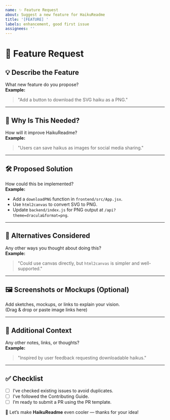 ```yaml
---
name: ✨ Feature Request
about: Suggest a new feature for HaikuReadme
title: '[FEATURE] '
labels: enhancement, good first issue
assignees: ''
---
```


# 🌟 Feature Request

## 💡 Describe the Feature

What new feature do you propose?  
**Example:**

> "Add a button to download the SVG haiku as a PNG."

---

## 🤔 Why Is This Needed?

How will it improve HaikuReadme?  
**Example:**

> "Users can save haikus as images for social media sharing."

---

## 🛠️ Proposed Solution

How could this be implemented?  
**Example:**

- Add a `downloadPNG` function in `frontend/src/App.jsx`.
- Use `html2canvas` to convert SVG to PNG.
- Update `backend/index.js` for PNG output at `/api?theme=dracula&format=png`.

---

## 🔁 Alternatives Considered

Any other ways you thought about doing this?  
**Example:**

> "Could use canvas directly, but `html2canvas` is simpler and well-supported."

---

## 🖼️ Screenshots or Mockups (Optional)

Add sketches, mockups, or links to explain your vision.  
(Drag & drop or paste image links here)

---

## 📎 Additional Context

Any other notes, links, or thoughts?  
**Example:**

> "Inspired by user feedback requesting downloadable haikus."

---

## ✅ Checklist

- [ ] I’ve checked existing issues to avoid duplicates.
- [ ] I’ve followed the Contributing Guide.
- [ ] I’m ready to submit a PR using the PR template.

🚀 Let’s make **HaikuReadme** even cooler — thanks for your idea!
